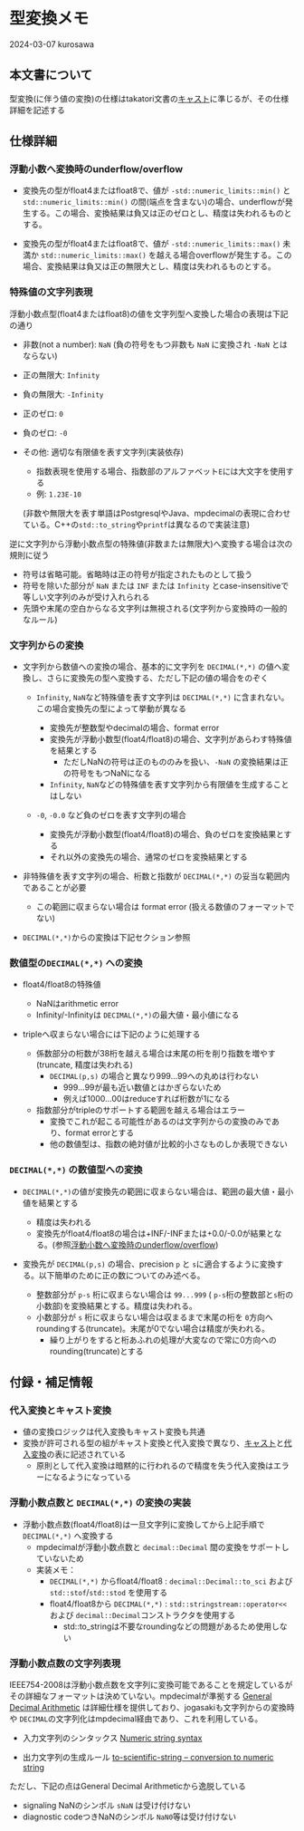 # 型変換メモ

2024-03-07 kurosawa

## 本文書について

型変換(に伴う値の変換)の仕様はtakatori文書の[キャスト][キャスト]に準じるが、その仕様詳細を記述する

## 仕様詳細

### 浮動小数へ変換時のunderflow/overflow

  - 変換先の型がfloat4またはfloat8で、値が `-std::numeric_limits::min()` と `std::numeric_limits::min()` の間(端点を含まない)の場合、underflowが発生する。この場合、変換結果は負又は正のゼロとし、精度は失われるものとする。

  - 変換先の型がfloat4またはfloat8で、値が `-std::numeric_limits::max()` 未満か `std::numeric_limits::max()` を越える場合overflowが発生する。この場合、変換結果は負又は正の無限大とし、精度は失われるものとする。

### 特殊値の文字列表現

浮動小数点型(float4またはfloat8)の値を文字列型へ変換した場合の表現は下記の通り

  - 非数(not a number): `NaN`
    (負の符号をもつ非数も `NaN` に変換され `-NaN` とはならない)
  - 正の無限大: `Infinity`
  - 負の無限大: `-Infinity`
  - 正のゼロ: `0`
  - 負のゼロ: `-0`
  - その他: 適切な有限値を表す文字列(実装依存)
    - 指数表現を使用する場合、指数部のアルファベット`E`には大文字を使用する
    - 例: `1.23E-10`

    (非数や無限大を表す単語はPostgresqlやJava、mpdecimalの表現に合わせている。C++の`std::to_string`や`printf`は異なるので実装注意)

逆に文字列から浮動小数点型の特殊値(非数または無限大)へ変換する場合は次の規則に従う

  - 符号は省略可能。省略時は正の符号が指定されたものとして扱う
  - 符号を除いた部分が `NaN` または `INF` または `Infinity` とcase-insensitiveで等しい文字列のみが受け入れられる
  - 先頭や末尾の空白からなる文字列は無視される(文字列から変換時の一般的なルール)

### 文字列からの変換

  - 文字列から数値への変換の場合、基本的に文字列を `DECIMAL(*,*)` の値へ変換し、さらに変換先の型へ変換する、ただし下記の値の場合をのぞく

    - `Infinity`, `NaN`など特殊値を表す文字列は `DECIMAL(*,*)` に含まれない。この場合変換先の型によって挙動が異なる
      - 変換先が整数型やdecimalの場合、format error
      - 変換先が浮動小数型(float4/float8)の場合、文字列があらわす特殊値を結果とする
        - ただしNaNの符号は正のもののみを扱い、`-NaN` の変換結果は正の符号をもつNaNになる
      - `Infinity`, `NaN`などの特殊値を表す文字列から有限値を生成することはしない

    - `-0`, `-0.0` など負のゼロを表す文字列の場合
      - 変換先が浮動小数型(float4/float8)の場合、負のゼロを変換結果とする
      - それ以外の変換先の場合、通常のゼロを変換結果とする

  - 非特殊値を表す文字列の場合、桁数と指数が `DECIMAL(*,*)` の妥当な範囲内であることが必要
    - この範囲に収まらない場合は format error (扱える数値のフォーマットでない)

  - `DECIMAL(*,*)`からの変換は下記セクション参照

### 数値型の`DECIMAL(*,*)` への変換

  - float4/float8の特殊値
    - NaNはarithmetic error
    - Infinity/-Infinityは `DECIMAL(*,*)`の最大値・最小値になる

  - tripleへ収まらない場合には下記のように処理する
    - 係数部分の桁数が38桁を越える場合は末尾の桁を削り指数を増やす(truncate, 精度は失われる)
      - `DECIMAL(p,s)` の場合と異なり999...99への丸めは行わない
        - 999...99が最も近い数値とはかぎらないため
        - 例えば1000...00はreduceすれば桁数が1になる
    - 指数部分がtripleのサポートする範囲を越える場合はエラー
      - 変換でこれが起こる可能性があるのは文字列からの変換のみであり、format errorとする
      - 他の数値型は、指数の絶対値が比較的小さなものしか表現できない

### `DECIMAL(*,*)` の数値型への変換

- `DECIMAL(*,*)`の値が変換先の範囲に収まらない場合は、範囲の最大値・最小値を結果とする
  - 精度は失われる
  - 変換先がfloat4/float8の場合は+INF/-INFまたは+0.0/-0.0が結果となる。(参照[浮動小数へ変換時のunderflow/overflow](浮動小数へ変換時のunderflow/overflow))

- 変換先が `DECIMAL(p,s)` の場合、precision `p` と `s`に適合するように変換する。以下簡単のために正の数についてのみ述べる。
  - 整数部分が `p-s` 桁に収まらない場合は `99...999` ( `p-s`桁の整数部と`s`桁の小数部)を変換結果とする。精度は失われる。
  - 小数部分が `s` 桁に収まらない場合は収まるまで末尾の桁を `0`方向へroundingする(truncate)。末尾が0でない場合は精度が失われる。
      - 繰り上がりをすると桁あふれの処理が大変なので常に0方向へのrounding(truncate)とする

## 付録・補足情報

### 代入変換とキャスト変換

  - 値の変換ロジックは代入変換もキャスト変換も共通
  - 変換が許可される型の組がキャスト変換と代入変換で異なり、[キャスト][キャスト]と[代入変換][代入変換]の表に記述されている
    - 原則として代入変換は暗黙的に行われるので精度を失う代入変換はエラーになるようになっている

### 浮動小数点数と `DECIMAL(*,*)` の変換の実装

  - 浮動小数点数(float4/float8)は一旦文字列に変換してから上記手順で `DECIMAL(*,*)` へ変換する
    - mpdecimalが浮動小数点数と `decimal::Decimal` 間の変換をサポートしていないため
    - 実装メモ：
      - `DECIMAL(*,*)` からfloat4/float8 : `decimal::Decimal::to_sci` および `std::stof`/`std::stod` を使用する
      - float4/float8から `DECIMAL(*,*)` : `std::stringstream::operator<<` および `decimal::Decimal`コンストラクタを使用する
        - std::to_stringは不要なroundingなどの問題があるため使用しない

### 浮動小数点数の文字列表現

IEEE754-2008は浮動小数点数を文字列に変換可能であることを規定しているがその詳細なフォーマットは決めていない。mpdecimalが準拠する [General Decimal Arithmetic](https://www.speleotrove.com/decimal/) は詳細仕様を提供しており、jogasakiも文字列からの変換時や `DECIMAL`の文字列化はmpdecimal経由であり、これを利用している。

- 入力文字列のシンタックス
[Numeric string syntax](https://www.speleotrove.com/decimal/daconvs.html#refnumsyn)

- 出力文字列の生成ルール
[to-scientific-string – conversion to numeric string](https://speleotrove.com/decimal/daconvs.html#reftostr)

ただし、下記の点はGeneral Decimal Arithmeticから逸脱している

- signaling NaNのシンボル `sNaN` は受け付けない
- diagnostic codeつきNaNのシンボル `NaN0`等は受け付けない



[キャスト]: https://github.com/project-tsurugi/takatori/blob/master/docs/ja/scalar-expressions-and-types.md#%E3%82%AD%E3%83%A3%E3%82%B9%E3%83%88%E5%A4%89%E6%8F%9B

[代入変換]: https://github.com/project-tsurugi/takatori/blob/master/docs/ja/scalar-expressions-and-types.md#%E4%BB%A3%E5%85%A5%E5%A4%89%E6%8F%9B
